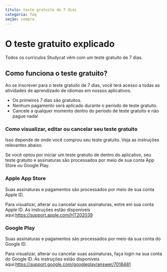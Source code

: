 ```yaml
---
título: teste gratuito de 7 dias
categoria: faq
seção: compra
---
```

# O teste gratuito explicado

Todos os currículos Studycat vêm com um teste gratuito de 7 dias. 

## Como funciona o teste gratuito?

Ao se inscrever para o teste gratuito de 7 dias, você terá acesso a todas as atividades de aprendizado de idiomas em nossos aplicativos.

* Os primeiros 7 dias são gratuitos.
* Nenhum pagamento será aplicado durante o período de teste gratuito.
* Cancele a qualquer momento dentro do período de teste gratuito e não pague nada!

### Como visualizar, editar ou cancelar seu teste gratuito

Isso depende de onde você comprou seu teste gratuito. Veja as instruções relevantes abaixo.

Se você optou por iniciar um teste gratuito de dentro do aplicativo, seu teste gratuito e assinaturas são processados ​​por meio de sua conta App Store ou Google Play.

### Apple App Store

Suas assinaturas e pagamentos são processados ​​por meio de sua conta Apple ID.

Para visualizar, alterar ou cancelar suas assinaturas, entre em sua conta Apple ID. As instruções estão disponíveis aqui:<https://support.apple.com/HT202039>

### Google Play

Suas assinaturas e pagamentos são processados ​​por meio da sua conta do Google ID.

Para visualizar, alterar ou cancelar suas assinaturas, faça login na sua conta do Google ID. As instruções estão disponíveis aqui:<https://support.google.com/googleplay/answer/7018481>